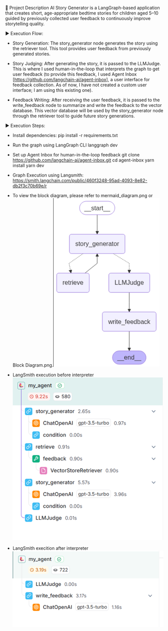 📘 Project Description
AI Story Generator is a LangGraph-based application that creates short, age-appropriate bedtime stories for children aged 5–10 guided by previously collected user feedback to continuously improve storytelling quality.

▶️ Execution Flow:
- Story Generation: The story_generator node generates the story using the retriever tool. This tool provides user feedback from previously generated stories.

- Story Judging: After generating the story, it is passed to the LLMJudge. This is where I used human-in-the-loop that interprets the graph to get user feedback (to provide this feedback, I used Agent Inbox [https://github.com/langchain-ai/agent-inbox], a user interface for feedback collection. As of now, I have not created a custom user interface; I am using this existing one).

- Feedback Writing: After receiving the user feedback, it is passed to the write_feedback node to summarize and write the feedback to the vector database. This vector database will be used by the story_generator node through the retriever tool to guide future story generations.

▶️ Execution Steps:
- Install dependencies:
   pip install -r requirements.txt

- Run the graph using LangGraph CLI
   langgraph dev

- Set up Agent Inbox for human-in-the-loop feedback
   git clone https://github.com/langchain-ai/agent-inbox.git
   cd agent-inbox
   yarn install
   yarn dev

- Graph Execution using Langsmith: https://smith.langchain.com/public/460f3248-95ad-4093-8e82-db2f3c70b69e/r
- To view the block diagram, please refer to mermaid_diagram.png or Block Diagram.png.![alt text](<Block Diagram.png>)
- LangSmith execution before interpreter ![alt text](<Graph before interpreter.png>)
- LangSmith execition after interpreter ![alt text](<Graph after Interpreter.png>)
